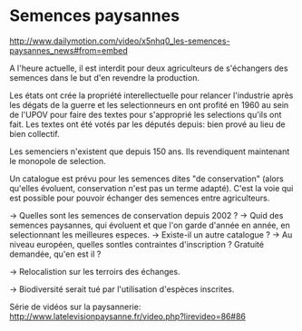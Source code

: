 # Semences paysannes

<http://www.dailymotion.com/video/x5nhq0_les-semences-paysannes_news#from=embed>

A l'heure actuelle, il est interdit pour deux agriculteurs de
s'échangers des semences dans le but d'en revendre la production.

Les états ont crée la propriété interellectuelle pour relancer
l'industrie après les dégats de la guerre et les selectionneurs en ont
profité en 1960 au sein de l'UPOV pour faire des textes pour s'approprié
les selections qu'ils ont fait. Les textes ont été votés par les députés
depuis: bien prové au lieu de bien collectif.

Les semenciers n'existent que depuis 150 ans. Ils revendiquent
maintenant le monopole de selection.

Un catalogue est prévu pour les semences dites "de conservation" (alors
qu'elles évoluent, conservation n'est pas un terme adapté). C'est la
voie qui est possible pour pouvoir échanger des semences entre
agriculteurs.

→ Quelles sont les semences de conservation depuis 2002 ? → Quid des
semences paysannes, qui évoluent et que l'on garde d'année en année, en
selectionnant les meilleures especes. → Existe-il un autre catalogue ? →
Au niveau européen, quelles sontles contraintes d'inscription ? Gratuité
demandée, qu'en est il ?

→ Relocalistion sur les terroirs des échanges.

→ Biodiversité serait tué par l'utilisation d'espèces inscrites.

Série de vidéos sur la paysannerie:
<http://www.latelevisionpaysanne.fr/video.php?lirevideo=86#86>
